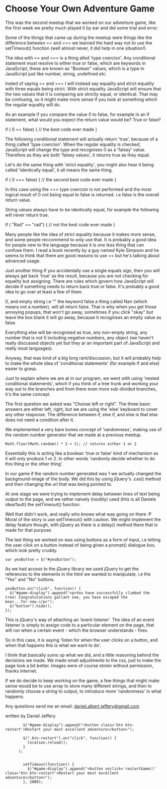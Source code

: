 Choose Your Own Adventure Game
===============================

This was the second meetup that we worked on our adventure game, like the first week we pretty much played it by ear and did some trial and error. 

Some of the things that came up during the meetup were things like the difference between == and === we learned the hard way not to use the setTimeout() function (well almost never, it did help in one situation!).

The idea with == and === is a thing alled 'type coercion'. Any conditional statement must resolve to either true or false, which are keywords in JavaScript, these are known as "Boolean" values, which is a type in JavaScript just like number, string, undefined etc. 

Insted of saying == and === I will instead say equality and strict equality with three equals being strict. With strict equality JavaScript will ensure that the two values that it is comparing are strictly equal, or identical. That may be confusing, so it might make more sense if you look at something which the regular equality will do. 

As an example if you compare the value 0 to false, for example in an if statement, what would you expect the return value would be? True or false? 

if ( 0 == false) { 
  // the best code ever made
}

The following conditional statement will actually return 'true', because of a thing called 'type coercion'. When the regular equality is checked, JavaScript will change the type and recognises 0 as a 'falsey' value. Therefore as they are both 'falsey values', it returns true as they equal.

Let's  do the same thing with 'strict equality', you might also hear it being called 'identically equal', it all means the same thing. 

if ( 0 === false) { 
  // the second best code ever made
}

In this case using the === type coercion is not performed and the most logical result of 0 not being equal to false is returned. i.e false is the overall return value. 

String values always have to be identically equal, for example the following will never return true.

if ( "Rad" == "rad") {
 // not the best code ever made
}

Many people like the idea of strict equality because it makes more sense, and some people reccommend to only use that. It is probably a good idea for people new to the language because it is one less thing that can confuse them. I read a book recently by a guy named Kyle Simpson and he seems to think that there are good reasons to use == but he's talking about advanced usage. 

Just another thing if you accidentally use a single equals sign, then you will always get back 'true' as the result, because you are not checking for equality but assigning. There are rules which govern how JavaScript will decide if something needs to return back true or false. It's probably a good idea to go over at least a few of them. 

0, and empty string i.e "" the keyword false a thing called Nan (which means not a number), will all return false. That is why when you get those annoying popups, that won't go away, sometimes if you click "okay" but leave the box blank it will go away, because it recognises an empty value as false.

Everything else will be recognised as true, any non-empty string, any number that is not 0 including negative numbers, any object (we haven't really discussed objects yet but they ar an important part of JavaScript and really most languages).

Anyway, that was kind of a big long rant/discussion, but it will probably help to make the whole idea of 'conditional statements' (for example if and else) easier to grasp. 

Just to explain where we are at in our program, we went with using 'nested conditional statements', which if you think of a tree trunk and working your way out to the branches and from there even more sub-divided branches, it's the same concept. 

The first question we asked was "Choose left or right". The three basic answers are either left, right, but we are using the 'else' keyboard to cover any other response. The difference between if, else if, and else is that else does not need a condition after it. 

We implemented a very bare bones concept of 'randomness', making use of the random number generator that we made at a previous meetup.

    Math.floor(Math.random() * 2 + 1); // returns either 1 or 2

Essentially this is acting like a boolean 'true or false' kind of mechanism as it will only produce 1 or 2. In other words 'randomly decide whether to do this thing or the other thing'. 

In our game if the random number generated was 1 we actually changed the background-image of the body. We did this by using jQuery's .css() method and then changing the url that was being pointed to. 

At one stage we were trying to implement delay between lines of text being output to the page, and we rather naively (noobly) used (this is all Daniels idea/fault) the setTimeout() function. 

Well that didn't work, and really who knows what was going on there :P Moral of the story is use setTimeout() with caution. We might implement the delay feature though, with jQuery as there is a delay() method there that is made for that purpose. 

The last thing we worked on was using buttons as a form of input, i.e letting the user click on a button instead of being given a prompt() dialogue box, which look pretty cruddy. 

    var yesButton = $("#yesButton");

As we had access to the jQuery library we used jQuery to get the references to the elements in the html we wanted to manipulate, i.e the "Yes" and "No" buttons. 

    yesButton.on("click", function() {
      $("#game-display").append("<p>You have successfully climbed the tree! Congratulations gallant one, you have escaped the           bear...for now.</p>");
      $("button").hide();
    });

This is jQuery's way of attaching an 'event listener'. The idea of an event listener is simply to assign code to a particular element on the page, that will run when a certain event - which the browser understands - fires. 

So in this case, it is saying 'listen for when the user clicks on a button, and when that happens this is what we want to do'. 

I think that basically sums up what we did, and a little reasoning behind the decisions we made. We made small adjustments to the css, just to make the page look a bit better. Images were of course stolen without permission, thanks Internet. 

If we do decide to keep working on the game, a few things that might make sense would be to use array to store many different strings, and then to randomly choose a string to output, to introduce more 'randomness' in what happens.

Any questions send me an email: daniel.albert.jeffery@gmail.com
  
  written by Daniel Jeffery





            $("#game-display").append("<button class='btn btn-restart'>Restart your most excellent adventure</button>");

            $(".btn-restart").on("click", function() {
              location.reload();
            }
          );


            setTimeout(function() {
              $("#game-display").append("<button onclick='restartGame()' class='btn btn-restart'>Restart your most excellent adventure</button>");
            }, 2000);  